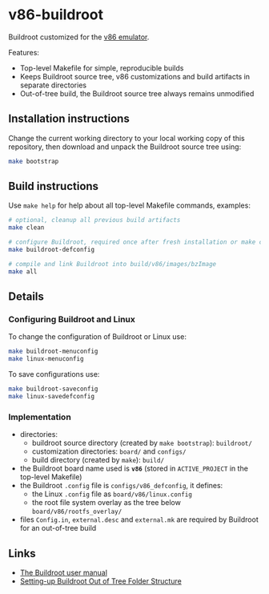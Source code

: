# v86-buildroot
Buildroot customized for the [v86 emulator](https://github.com/copy/v86/tree/master).

Features:

* Top-level Makefile for simple, reproducible builds
* Keeps Buildroot source tree, v86 customizations and build artifacts in separate directories
* Out-of-tree build, the Buildroot source tree always remains unmodified

## Installation instructions

Change the current working directory to your local working copy of this repository, then download and unpack the Buildroot source tree using:

```bash
make bootstrap
```

## Build instructions

Use `make help` for help about all top-level Makefile commands, examples:

```bash
# optional, cleanup all previous build artifacts
make clean

# configure Buildroot, required once after fresh installation or make clean
make buildroot-defconfig

# compile and link Buildroot into build/v86/images/bzImage
make all
```

## Details

### Configuring Buildroot and Linux

To change the configuration of Buildroot or Linux use:

```bash
make buildroot-menuconfig
make linux-menuconfig
```

To save configurations use:

```bash
make buildroot-saveconfig
make linux-savedefconfig
```

### Implementation

* directories:
  * buildroot source directory (created by `make bootstrap`): `buildroot/`
  * customization directories: `board/` and `configs/`
  * build directory (created by `make`): `build/`
* the Buildroot board name used is **`v86`** (stored in `ACTIVE_PROJECT` in the top-level Makefile)
* the Buildroot `.config` file is `configs/v86_defconfig`, it defines:
  * the Linux `.config` file as `board/v86/linux.config`
  * the root file system overlay as the tree below `board/v86/rootfs_overlay/`
* files `Config.in`, `external.desc` and `external.mk` are required by Buildroot for an out-of-tree build

## Links

* [The Buildroot user manual](https://buildroot.org/downloads/manual/manual.html)
* [Setting-up Buildroot Out of Tree Folder Structure](https://eerdemsimsek.medium.com/setting-up-buildroot-out-of-tree-folder-structure-for-raspberry-pi-4b-fbd9765c0206)
